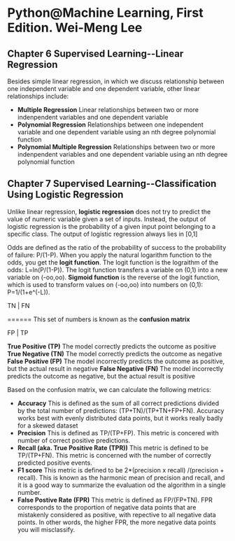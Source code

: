 # Python@Machine Learning, First Edition. Wei-Meng Lee

## Chapter 6 Supervised Learning--Linear Regression

Besides simple linear regression, in which we discuss relationship between one independent variable and one dependent variable, other linear relationships include:
- **Multiple Regression** Linear relationships between two or more indenpendent variables and one dependent variable
- **Polynomial Regression** Relationships between one independent variable and one dependent variable using an nth degree polynomial function
- **Polynomial Multiple Regression** Relationships between two or more indenpendent variables and one dependent variable using an nth degree polynomial function

## Chapter 7 Supervised Learning--Classification Using Logistic Regression

Unlike linear regression, **logistic regression** does not try to predict the value of numeric variable given a set of inputs. Instead, the output of logistic regression is the probability of a given input point belonging to a specific class. The output of logistic regression always lies in [0,1]

Odds are defined as the ratio of the probability of success to the probability of failure: P/(1-P). When you apply the natural logarithm function to the odds, you get the **logit function**. The logit function is the lograithm of the odds: L=ln(P/(1-P)). The logit function transfers a variable on (0,1) into a new variable on (-oo,oo). **Sigmoid function** is the reverse of the logit function, which is used to transform values on (-oo,oo) into numbers on (0,1): P=1/(1+e^(-L)).

        
        
  TN    |   FN
  
======    This set of numbers is known as the **confusion matrix**   

FP    |   TP
      
       
  **True Positive (TP)** The model correctly predicts the outcome as positive
  **True Negative (TN)** The model correctly predicts the outcome as negative
  **False Positive (FP)** The model incorrectly predicts the outcome as positive, but the actual result in negative
  **False Negative (FN)** The model incorrectly predicts the outcome as negative, but the actual result is positive
  
  Based on the confusion matrix, we can calculate the following metrics:
  
- **Accuracy** This is defined as the sum of all correct predictions divided by the total number of predictions: (TP+TN)/(TP+TN+FP+FN). Accuracy works best with evenly distributed data points, but it works really badly for a skewed dataset
- **Precision** This is defined as TP/(TP+FP). This metric is concered with number of correct positive predictions.
- **Recall (aka. True Positive Rate (TPR))** This metric is defined to be TP/(TP+FN). This metric is concerned with the number of correctly predicted positive events. 
- **F1 score** This metric is defined to be 2*(precision x recall) /(precision + recall). This is known as the harmonic mean of precision and recall, and it is a good way to summarize the evaluation od the algorithm in a single number.
- **False Postive Rate (FPR)** This metric is defined as FP/(FP+TN). FPR corresponds to the proportion of negative data points that are mistakenly considered as positive, with repective to all negative data points. In other words, the higher FPR, the more negative data points you will misclassify.
